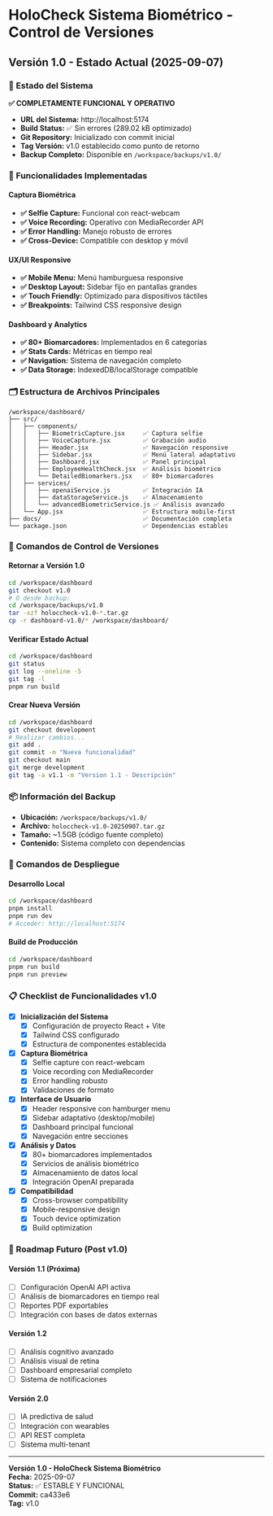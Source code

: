 # HoloCheck Sistema Biométrico - Control de Versiones

## Versión 1.0 - Estado Actual (2025-09-07)

### 🎯 Estado del Sistema
**✅ COMPLETAMENTE FUNCIONAL Y OPERATIVO**

- **URL del Sistema:** http://localhost:5174
- **Build Status:** ✅ Sin errores (289.02 kB optimizado)
- **Git Repository:** Inicializado con commit inicial
- **Tag Versión:** v1.0 establecido como punto de retorno
- **Backup Completo:** Disponible en `/workspace/backups/v1.0/`

### 📱 Funcionalidades Implementadas

#### Captura Biométrica
- **✅ Selfie Capture:** Funcional con react-webcam
- **✅ Voice Recording:** Operativo con MediaRecorder API
- **✅ Error Handling:** Manejo robusto de errores
- **✅ Cross-Device:** Compatible con desktop y móvil

#### UX/UI Responsive
- **✅ Mobile Menu:** Menú hamburguesa responsive
- **✅ Desktop Layout:** Sidebar fijo en pantallas grandes
- **✅ Touch Friendly:** Optimizado para dispositivos táctiles
- **✅ Breakpoints:** Tailwind CSS responsive design

#### Dashboard y Analytics
- **✅ 80+ Biomarcadores:** Implementados en 6 categorías
- **✅ Stats Cards:** Métricas en tiempo real
- **✅ Navigation:** Sistema de navegación completo
- **✅ Data Storage:** IndexedDB/localStorage compatible

### 🗂️ Estructura de Archivos Principales

```
/workspace/dashboard/
├── src/
│   ├── components/
│   │   ├── BiometricCapture.jsx     ✅ Captura selfie
│   │   ├── VoiceCapture.jsx         ✅ Grabación audio
│   │   ├── Header.jsx               ✅ Navegación responsive
│   │   ├── Sidebar.jsx              ✅ Menú lateral adaptativo
│   │   ├── Dashboard.jsx            ✅ Panel principal
│   │   ├── EmployeeHealthCheck.jsx  ✅ Análisis biométrico
│   │   └── DetailedBiomarkers.jsx   ✅ 80+ biomarcadores
│   ├── services/
│   │   ├── openaiService.js         ✅ Integración IA
│   │   ├── dataStorageService.js    ✅ Almacenamiento
│   │   └── advancedBiometricService.js ✅ Análisis avanzado
│   └── App.jsx                      ✅ Estructura mobile-first
├── docs/                            ✅ Documentación completa
└── package.json                     ✅ Dependencias estables
```

### 🔄 Comandos de Control de Versiones

#### Retornar a Versión 1.0
```bash
cd /workspace/dashboard
git checkout v1.0
# O desde backup:
cd /workspace/backups/v1.0
tar -xzf holoccheck-v1.0-*.tar.gz
cp -r dashboard-v1.0/* /workspace/dashboard/
```

#### Verificar Estado Actual
```bash
cd /workspace/dashboard
git status
git log --oneline -5
git tag -l
pnpm run build
```

#### Crear Nueva Versión
```bash
cd /workspace/dashboard
git checkout development
# Realizar cambios...
git add .
git commit -m "Nueva funcionalidad"
git checkout main
git merge development
git tag -a v1.1 -m "Version 1.1 - Descripción"
```

### 📦 Información del Backup

- **Ubicación:** `/workspace/backups/v1.0/`
- **Archivo:** `holoccheck-v1.0-20250907.tar.gz`
- **Tamaño:** ~1.5GB (código fuente completo)
- **Contenido:** Sistema completo con dependencias

### 🚀 Comandos de Despliegue

#### Desarrollo Local
```bash
cd /workspace/dashboard
pnpm install
pnpm run dev
# Acceder: http://localhost:5174
```

#### Build de Producción
```bash
cd /workspace/dashboard
pnpm run build
pnpm run preview
```

### 📋 Checklist de Funcionalidades v1.0

- [x] **Inicialización del Sistema**
  - [x] Configuración de proyecto React + Vite
  - [x] Tailwind CSS configurado
  - [x] Estructura de componentes establecida

- [x] **Captura Biométrica**
  - [x] Selfie capture con react-webcam
  - [x] Voice recording con MediaRecorder
  - [x] Error handling robusto
  - [x] Validaciones de formato

- [x] **Interface de Usuario**
  - [x] Header responsive con hamburger menu
  - [x] Sidebar adaptativo (desktop/mobile)
  - [x] Dashboard principal funcional
  - [x] Navegación entre secciones

- [x] **Análisis y Datos**
  - [x] 80+ biomarcadores implementados
  - [x] Servicios de análisis biométrico
  - [x] Almacenamiento de datos local
  - [x] Integración OpenAI preparada

- [x] **Compatibilidad**
  - [x] Cross-browser compatibility
  - [x] Mobile-responsive design
  - [x] Touch device optimization
  - [x] Build optimization

### 🔮 Roadmap Futuro (Post v1.0)

#### Versión 1.1 (Próxima)
- [ ] Configuración OpenAI API activa
- [ ] Análisis de biomarcadores en tiempo real
- [ ] Reportes PDF exportables
- [ ] Integración con bases de datos externas

#### Versión 1.2
- [ ] Análisis cognitivo avanzado
- [ ] Análisis visual de retina
- [ ] Dashboard empresarial completo
- [ ] Sistema de notificaciones

#### Versión 2.0
- [ ] IA predictiva de salud
- [ ] Integración con wearables
- [ ] API REST completa
- [ ] Sistema multi-tenant

---

**Versión 1.0 - HoloCheck Sistema Biométrico**  
**Fecha:** 2025-09-07  
**Status:** ✅ ESTABLE Y FUNCIONAL  
**Commit:** ca433e6  
**Tag:** v1.0